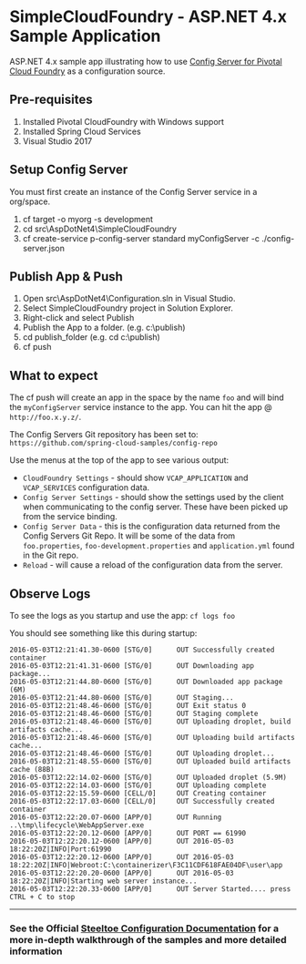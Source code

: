 # SimpleCloudFoundry - ASP.NET 4.x Sample Application

ASP.NET 4.x sample app illustrating how to use [Config Server for Pivotal Cloud Foundry](http://docs.pivotal.io/spring-cloud-services/config-server/) as a configuration source.

## Pre-requisites

1. Installed Pivotal CloudFoundry with Windows support
1. Installed Spring Cloud Services
1. Visual Studio 2017

## Setup Config Server

You must first create an instance of the Config Server service in a org/space.

1. cf target -o myorg -s development
1. cd src\AspDotNet4\SimpleCloudFoundry
1. cf create-service p-config-server standard myConfigServer -c ./config-server.json

## Publish App & Push

1. Open src\AspDotNet4\Configuration.sln in Visual Studio.
1. Select SimpleCloudFoundry project in Solution Explorer.
1. Right-click and select Publish
1. Publish the App to a folder. (e.g. c:\publish)
1. cd publish_folder (e.g. cd c:\publish)
1. cf push

## What to expect

The cf push will create an app in the space by the name `foo` and will bind the `myConfigServer` service instance to the app. You can hit the app @ `http://foo.x.y.z/`.

The Config Servers Git repository has been set to: `https://github.com/spring-cloud-samples/config-repo`

Use the menus at the top of the app to see various output:

* `CloudFoundry Settings` - should show `VCAP_APPLICATION` and `VCAP_SERVICES` configuration data.
* `Config Server Settings` - should show the settings used by the client when communicating to the config server.  These have been picked up from the service binding.
* `Config Server Data` - this is the configuration data returned from the Config Servers Git Repo. It will be some of the data from `foo.properties`, `foo-development.properties` and `application.yml` found in the Git repo.
* `Reload` - will cause a reload of the configuration data from the server.

## Observe Logs

To see the logs as you startup and use the app: `cf logs foo`

You should see something like this during startup:

```text
2016-05-03T12:21:41.30-0600 [STG/0]      OUT Successfully created container
2016-05-03T12:21:41.31-0600 [STG/0]      OUT Downloading app package...
2016-05-03T12:21:44.80-0600 [STG/0]      OUT Downloaded app package (6M)
2016-05-03T12:21:44.80-0600 [STG/0]      OUT Staging...
2016-05-03T12:21:48.46-0600 [STG/0]      OUT Exit status 0
2016-05-03T12:21:48.46-0600 [STG/0]      OUT Staging complete
2016-05-03T12:21:48.46-0600 [STG/0]      OUT Uploading droplet, build artifacts cache...
2016-05-03T12:21:48.46-0600 [STG/0]      OUT Uploading build artifacts cache...
2016-05-03T12:21:48.46-0600 [STG/0]      OUT Uploading droplet...
2016-05-03T12:21:48.55-0600 [STG/0]      OUT Uploaded build artifacts cache (88B)
2016-05-03T12:22:14.02-0600 [STG/0]      OUT Uploaded droplet (5.9M)
2016-05-03T12:22:14.03-0600 [STG/0]      OUT Uploading complete
2016-05-03T12:22:15.59-0600 [CELL/0]     OUT Creating container
2016-05-03T12:22:17.03-0600 [CELL/0]     OUT Successfully created container
2016-05-03T12:22:20.07-0600 [APP/0]      OUT Running ..\tmp\lifecycle\WebAppServer.exe
2016-05-03T12:22:20.12-0600 [APP/0]      OUT PORT == 61990
2016-05-03T12:22:20.12-0600 [APP/0]      OUT 2016-05-03 18:22:20Z|INFO|Port:61990
2016-05-03T12:22:20.12-0600 [APP/0]      OUT 2016-05-03 18:22:20Z|INFO|Webroot:C:\containerizer\F3C11CDF618FAE04DF\user\app
2016-05-03T12:22:20.20-0600 [APP/0]      OUT 2016-05-03 18:22:20Z|INFO|Starting web server instance...
2016-05-03T12:22:20.33-0600 [APP/0]      OUT Server Started.... press CTRL + C to stop

```

---

### See the Official [Steeltoe Configuration Documentation](https://steeltoe.io/docs/steeltoe-configuration) for a more in-depth walkthrough of the samples and more detailed information